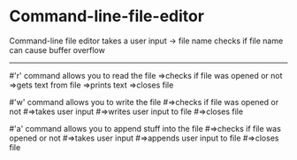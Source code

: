 # Command-line-file-editor
Command-line file editor
takes a user input -> file name
checks if file name can cause buffer overflow
___________________________________________________________

#'r' command allows you to read the file
    =>checks if file was opened or not
    =>gets text from file
    =>prints text
    =>closes file
    
#'w' command allows you to write the file
    #=>checks if file was opened or not
    #=>takes user input
    #=>writes user input to file
    #=>closes file
    
#'a' command allows you to append stuff into the file
    #=>checks if file was opened or not
    #=>takes user input
    #=>appends user input to file
    #=>closes file
